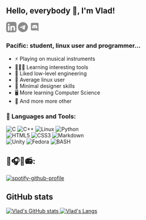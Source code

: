 ## Hello, everybody 👋, I'm Vlad! 

<a href='https://www.linkedin.com/in/vlados-it/'><img alt="LinkedIn" src="src/social/LinkedIn.svg" height='28'/></a>
<a href='https://t.me/VLADos14311'><img alt="Telegram" src="src/social/Telegram.svg" height='28'/></a>
<a href='https://discordapp.com/users/962240405682921492'><img alt="Discord" src="src/social/Discord.svg" height='28'/></a>

<h3>Pacific: student, linux user and programmer...</h3>

- ⚡ Playing on musical instruments
- 👨🏻‍💻 Learning interesting tools
- 🤖 Liked low-level engineering
- 👾 Average linux user
- 🧩 Minimal designer skills
- 🖥️ More learning Computer Science
- 🚀 And more more other


### 🔨 Languages and Tools:

![C](https://img.shields.io/badge/-C-000?&logo=C)
![C++](https://img.shields.io/badge/-C++-000?&logo=c%2b%2b&logoColor=00599C)
![Linux](https://img.shields.io/badge/-Linux-000?&logo=Linux)
![Python](https://img.shields.io/badge/-Python-000?&logo=Python)<br>
![HTML5](https://img.shields.io/badge/HTML5-000?style=flat&logo=html5&logoColor=white)
![CSS3](https://img.shields.io/badge/CSS3-000?style=flat&logo=css3&logoColor=white)
![Markdown](https://img.shields.io/badge/Markdown-000000?style=flat&logo=markdown&logoColor=white)<br>
![Unity](https://img.shields.io/badge/Unity-FFFFFF?style=flat&logo=unity&logoColor=black)
![Fedora](https://img.shields.io/badge/Fedora-51A2DA?style=flat&logo=fedora&logoColor=white)
![BASH](https://img.shields.io/badge/Shell_Script-121011?style=flat&logo=gnu-bash&logoColor=white)

## 🎸🎧🎵📻:
[![spotify-github-profile](https://spotify-github-profile.kittinanx.com/api/view?uid=31dkaot2tcd7djiepbwt3txjuljy&cover_image=true&theme=default&show_offline=true&background_color=121212&interchange=false)](https://github.com/kittinan/spotify-github-profile)

## GitHub stats

<a href='https://github.com/VLADos-IT'>
  <img alt="Vlad's GitHub stats" src="https://github-readme-stats.vercel.app/api?username=vlados-it&show_icons=true&theme=shadow_blue"/>
  <img alt="Vlad's Langs" src="https://github-readme-stats.vercel.app/api/top-langs/?username=vlados-it&layout=donut-vertical"/>
</a>